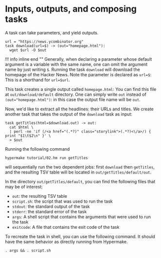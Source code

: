 # Inputs, outputs, and composing tasks

A task can take parameters, and yield outputs.
```shell
url = "https://news.ycombinator.org"
task download(url=$) -> (out="homepage.html"):
  wget $url -O $out
```

!!! info inline end ""
    Generally, when declaring a parameter whose default argument is a variable with the same name,
    one can omit the argument name by just writing `$`.
Running the task `download` will download the homepage of the Hacker News. Note the parameter is declared as `url=$`: 
This is a shorthand for `url=$url`.

This task creates a single output called `homepage.html`: You can find this file at `out/download/default` directory. 
One can simply write `out` instead of `(out="homepage.html")`: in this case the output file name will be `out`.

Now, we'd like to extract all the headlines: their URLs and titles.
We create another task that takes the output of the `download` task as input:
```shell
task getTitles(html=$download.out) -> out:
  cat $html \
  | perl -ne 'if (/<a href="(.*?)" class="storylink">(.*?)<\/a>/) { print "$1\t$2\n" }' \
  > $out
```

Running the following command
```shell
hypermake tutorial/02.hm run getTitles
```
will sequentially run the two dependent jobs: first `download` then `getTitles`,
and the resulting TSV table will be located in `out/getTitles/default/out`.

In the directory `out/getTitles/default`, you can find the following files that may be of interest:

  * `out`: the resulting TSV table
  * `script.sh`: the script that was used to run the task
  * `stdout`: the standard output of the task
  * `stderr`: the standard error of the task
  * `args`: A shell script that contains the arguments that were used to run the task
  * `exitcode`: A file that contains the exit code of the task

To recreate the task in shell, you can use the following command. It should have the same behavior as directly running from Hypermake.
```shell
. args && . script.sh
```
